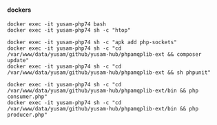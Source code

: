 #### dockers

    docker exec -it yusam-php74 bash
    docker exec -it yusam-php74 sh -c "htop"

    docker exec -it yusam-php74 sh -c "apk add php-sockets"
    docker exec -it yusam-php74 sh -c "cd /var/www/data/yusam/github/yusam-hub/phpamqplib-ext && composer update"
    docker exec -it yusam-php74 sh -c "cd /var/www/data/yusam/github/yusam-hub/phpamqplib-ext && sh phpunit"

    docker exec -it yusam-php74 sh -c "cd /var/www/data/yusam/github/yusam-hub/phpamqplib-ext/bin && php consumer.php"
    docker exec -it yusam-php74 sh -c "cd /var/www/data/yusam/github/yusam-hub/phpamqplib-ext/bin && php producer.php"



